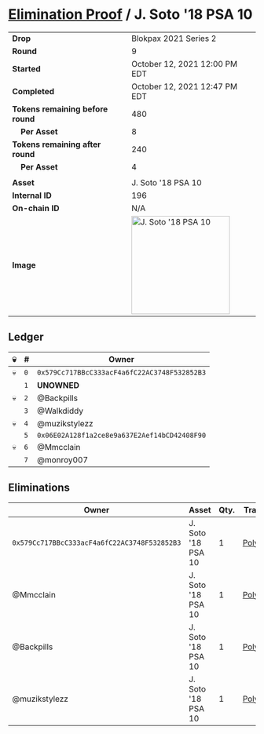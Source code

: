 # [Elimination Proof](./readme.md) / J. Soto &#039;18 PSA 10

|||
|---|---|
| **Drop** | Blokpax 2021 Series 2 |
| **Round** | 9 |
| **Started** | October 12, 2021 12:00 PM EDT |
| **Completed** | October 12, 2021 12:47 PM EDT |
| **Tokens remaining before round** | 480 |
| **&nbsp;&nbsp;&nbsp;&nbsp;Per Asset** | 8 |
| **Tokens remaining after round** | 240 |
| **&nbsp;&nbsp;&nbsp;&nbsp;Per Asset** | 4 |
| | |
| **Asset** | J. Soto &#039;18 PSA 10 |
| **Internal ID** | 196 |
| **On-chain ID** | N/A |
| **Image** | <img src="https://tcdn.blokpax.com/9484ebfa-6358-4d68-b1ec-168bf10b74f5/46688a617122530966e02266190a0e61a3b4acfd293c31d975b8eb8e5c528f02.jpg" height="200" alt="J. Soto &#039;18 PSA 10" /> |

## Ledger

| 💀 | # | Owner |
| --- | --- | --- |
| 💀 | `0` | `0x579Cc717BBcC333acF4a6fC22AC3748F532852B3` |
|  | `1` | **UNOWNED** |
| 💀 | `2` | @Backpills |
|  | `3` | @Walkdiddy |
| 💀 | `4` | @muzikstylezz |
|  | `5` | `0x06E02A128f1a2ce8e9a637E2Aef14bCD42408F90` |
| 💀 | `6` | @Mmcclain |
|  | `7` | @monroy007 |


## Eliminations

| Owner | Asset | Qty. | Transaction |
| --- | --- | --- | --- |
| `0x579Cc717BBcC333acF4a6fC22AC3748F532852B3` | J. Soto '18 PSA 10 | 1 | [Polygonscan](https://polygonscan.com/tx/0x881fc6bafba1bc3c3566c81382b4c66543add5d161e0830bda097c0be33747b3) |
| @Mmcclain | J. Soto '18 PSA 10 | 1 | [Polygonscan](https://polygonscan.com/tx/0x5ccacdcaf1be7d3e6a454924a903900c7fed84af2312053c5b427fca705e6829) |
| @Backpills | J. Soto '18 PSA 10 | 1 | [Polygonscan](https://polygonscan.com/tx/0xc79cd399755e23bdae68cc4cfb3ae8139bc4e1f9b2a403cf2fc11a38703a3888) |
| @muzikstylezz | J. Soto '18 PSA 10 | 1 | [Polygonscan](https://polygonscan.com/tx/0x3012d0664dce1cdc4505bdd159a2821849b5e5317d343cff50817bd238665f98) |

